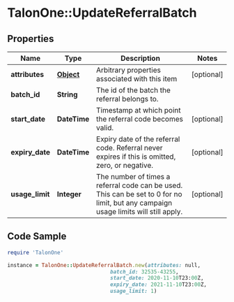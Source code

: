 # TalonOne::UpdateReferralBatch

## Properties

Name | Type | Description | Notes
------------ | ------------- | ------------- | -------------
**attributes** | [**Object**](.md) | Arbitrary properties associated with this item | [optional] 
**batch_id** | **String** | The id of the batch the referral belongs to. | 
**start_date** | **DateTime** | Timestamp at which point the referral code becomes valid. | [optional] 
**expiry_date** | **DateTime** | Expiry date of the referral code. Referral never expires if this is omitted, zero, or negative. | [optional] 
**usage_limit** | **Integer** | The number of times a referral code can be used. This can be set to 0 for no limit, but any campaign usage limits will still apply.  | [optional] 

## Code Sample

```ruby
require 'TalonOne'

instance = TalonOne::UpdateReferralBatch.new(attributes: null,
                                 batch_id: 32535-43255,
                                 start_date: 2020-11-10T23:00Z,
                                 expiry_date: 2021-11-10T23:00Z,
                                 usage_limit: 1)
```


